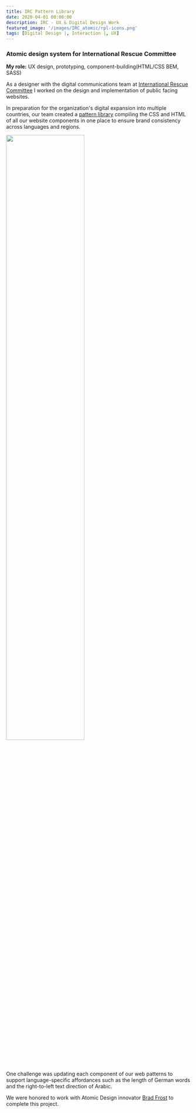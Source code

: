 ```yaml
---
title: IRC Pattern Library
date: 2020-04-01 00:00:00
description: IRC - UX & Digital Design Work
featured_image: '/images/IRC_atomic/rpl-icons.png'
tags: [Digital Design |, Interaction |, UX]
---
```






<h3>Atomic design system for International Rescue Committee</h3>

<strong>My role:</strong> UX design, prototyping, component-building(HTML/CSS BEM, SASS)


As a designer with the digital communications team at <a href="https://www.rescue.org/">International Rescue Committee</a> I worked on the design and implementation of public facing websites.

In preparation for the organization's digital expansion into  multiple countries, our team created a <a href="https://rpl.rescue.org/latest/">pattern library</a> compiling the CSS and HTML of all our website components in one place to ensure brand consistency across languages and regions. 

<img style="width: 65%; margin: 0 auto;" src="{{ site.baseurl }}/images/IRC_atomic/rpl-icons.png" alt="" title="example image">

One challenge was updating each component of our web patterns to support language-specific affordances such as the length of German words and the right-to-left text direction of Arabic.

We were honored to work with Atomic Design innovator <a href="https://bradfrost.com/blog/post/atomic-web-design/">Brad Frost</a> to complete this project.



<br/>


<div class="gallery" data-columns="3">
     
  <img src="{{ site.baseurl }}/images/IRC_atomic/buttons-html.png" alt="" title=""/>
  <img src="{{ site.baseurl }}/images/IRC_atomic/deutschland.png" alt="" title=""/>
  <img src="{{ site.baseurl }}/images/IRC_atomic/German.png" alt="" title=""/>
  <img src="{{ site.baseurl }}/images/IRC_atomic/Swedish.png" alt="" title=""/>
     
</div>

	
